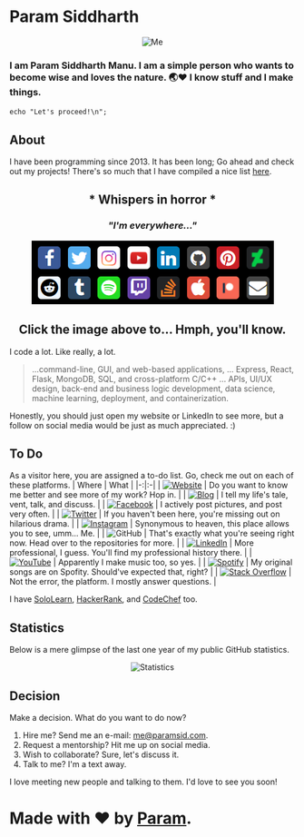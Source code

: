 # Param Siddharth

<p align='center'>
	<img src='https://www.paramsid.com/zarurat/me.jpg' alt='Me' height='150px' width='150px'>
</p>

### I am Param Siddharth Manu. I am a simple person who wants to become wise and loves the nature. 🌏❤ I know stuff and I make things.

```
echo "Let's proceed!\n";
```

## About
I have been programming since 2013. It has been long; Go ahead and check out my projects! There's so much that I have compiled a nice list [here](https://www.paramsid.com/works/software.html).

<h2 align='center'><strong>* Whispers in horror *</strong></h2>
<h3 align='center'><em> "I'm everywhere..."</em></h3>
<p align='center'>
	<a
		href='https://www.paramsid.com/#sociallinks'>
		<kbd>
			<img src='social.png' alt='Social links on website'>
		</kbd>
	</a>
</p>
<h2 align='center'>Click the image above to... Hmph, you'll know.</h2>

I code a lot. Like really, a lot.

> ...command-line, GUI, and web-based applications, ... Express, React, Flask, MongoDB, SQL, and cross-platform C/C++ ... APIs, UI/UX design, back-end and business logic development, data science, machine learning, deployment, and containerization.

Honestly, you should just open my website or LinkedIn to see
more, but a follow on social media would be just as much
appreciated. :)

## To Do
As a visitor here, you are assigned a to-do list. Go, check
me out on each of these platforms.
| Where | What |
|-:|:-|
| [![Website](https://img.shields.io/badge/Website-593D88?style=for-the-badge&logo=Google%20Earth&logoColor=white)](https://www.paramsid.com) | Do you want to know me better and see more of my work? Hop in. |
| [![Blog](https://img.shields.io/badge/Blog-%2336465D.svg?&style=for-the-badge&logo=Tumblr&logoColor=white)](https://blog.paramsid.com) | I tell my life's tale, vent, talk, and discuss. |
| [![Facebook](https://img.shields.io/badge/Facebook-1877F2?style=for-the-badge&logo=facebook&logoColor=white)](https://www.facebook.com/paramsiddharthofficial) | I actively post pictures, and post very often. |
| [![Twitter](https://img.shields.io/badge/Twitter-1DA1F2?style=for-the-badge&logo=twitter&logoColor=white)](https://www.twitter.com/paramsiddharth) | If you haven't been here, you're missing out on hilarious drama. |
| [![Instagram](https://img.shields.io/badge/Instagram-F60023?style=for-the-badge&logo=instagram&logoColor=white)](https://www.instagram.com/paramsiddharth) | Synonymous to heaven, this place allows you to see, umm... Me. |
| ![GitHub](https://img.shields.io/badge/-Github-181717?style=for-the-badge&logo=Github&logoColor=white) | That's exactly what you're seeing right now. Head over to the repositories for more. |
| [![LinkedIn](https://img.shields.io/badge/LinkedIn-0077B5?style=for-the-badge&logo=linkedin&logoColor=white)](https://www.linkedin.com/in/paramsiddharth) | More professional, I guess. You'll find my professional history there. |
| [![YouTube](https://img.shields.io/badge/YouTube-FF0000?style=for-the-badge&logo=youtube&logoColor=white)](https://www.youtube.com/c/ParamSiddharth) | Apparently I make music too, so yes. |
| [![Spotify](https://img.shields.io/badge/Spotify-1ED760?&style=for-the-badge&logo=spotify&logoColor=white)](https://open.spotify.com/artist/1bUv1VdCaRqqHIgsSfUqkU) | My original songs are on Spofity. Should've expected that, right? |
| [![Stack Overflow](https://img.shields.io/badge/Stack_Overflow-FE7A16?style=for-the-badge&logo=stack-overflow&logoColor=white)](https://stackoverflow.com/users/12547142/param-siddharth) | Not the error, the platform. I mostly answer questions. |

I have [SoloLearn](https://www.sololearn.com/Profile/2271086), [HackerRank](https://www.hackerrank.com/paramsiddharth), and [CodeChef](https://www.codechef.com/users/paramsiddharth) too.

## Statistics
Below is a mere glimpse of the last one year
of my public GitHub statistics.
<p align='center'>
	<img src='https://github-readme-stats.vercel.app/api?username=paramsiddharth&theme=dark' alt='Statistics'>
</p>

## Decision
Make a decision. What do you want to do now?
1. Hire me? Send me an e-mail: me@paramsid.com.
2. Request a mentorship? Hit me up on social media.
3. Wish to collaborate? Sure, let's discuss it.
4. Talk to me? I'm a text away.

I love meeting new people and talking to them.
I'd love to see you soon!

# Made with ❤ by [Param](https://www.paramsid.com/).